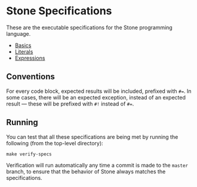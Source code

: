 Stone Specifications
====================

These are the executable specifications for the Stone programming language.

* [Basics](Basics.md)
* [Literals](Literals.md)
* [Expressions](Expressions.md)


## Conventions

For every code block, expected results will be included, prefixed with `#=`.
In some cases, there will be an expected exception, instead of an expected result —
these will be prefixed with `#!` instead of `#=`.


## Running

You can test that all these specifications are being met by running the following
(from the top-level directory):

~~~ shell
make verify-specs
~~~

Verification will run automatically any time a commit is made to the `master` branch,
to ensure that the behavior of Stone always matches the specifications.
